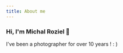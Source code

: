 ```yaml
---
title: About me
---
```


### Hi, I'm Michal Roziel 👋

I've been a photographer for over 10 years ! : )
